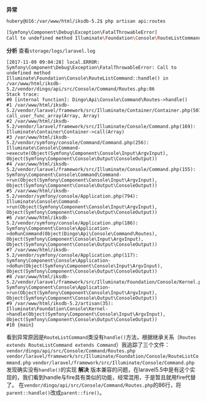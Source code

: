 **异常**
```bash
hubery@U16:/var/www/html/iksdb-5.2$ php artisan api:routes

[Symfony\Component\Debug\Exception\FatalThrowableError]
Call to undefined method Illuminate\Foundation\Console\RouteListCommand::handle()
```
**分析**
查看`storage/logs/laravel.log`
```php_logs
[2017-11-09 09:04:28] local.ERROR: Symfony\Component\Debug\Exception\FatalThrowableError: Call to undefined method Illuminate\Foundation\Console\RouteListCommand::handle() in /var/www/html/iksdb-5.2/vendor/dingo/api/src/Console/Command/Routes.php:86
Stack trace:
#0 [internal function]: Dingo\Api\Console\Command\Routes->handle()
#1 /var/www/html/iksdb-5.2/vendor/laravel/framework/src/Illuminate/Container/Container.php(507): call_user_func_array(Array, Array)
#2 /var/www/html/iksdb-5.2/vendor/laravel/framework/src/Illuminate/Console/Command.php(169): Illuminate\Container\Container->call(Array)
#3 /var/www/html/iksdb-5.2/vendor/symfony/console/Command/Command.php(256): Illuminate\Console\Command->execute(Object(Symfony\Component\Console\Input\ArgvInput), Object(Symfony\Component\Console\Output\ConsoleOutput))
#4 /var/www/html/iksdb-5.2/vendor/laravel/framework/src/Illuminate/Console/Command.php(155): Symfony\Component\Console\Command\Command->run(Object(Symfony\Component\Console\Input\ArgvInput), Object(Symfony\Component\Console\Output\ConsoleOutput))
#5 /var/www/html/iksdb-5.2/vendor/symfony/console/Application.php(794): Illuminate\Console\Command->run(Object(Symfony\Component\Console\Input\ArgvInput), Object(Symfony\Component\Console\Output\ConsoleOutput))
#6 /var/www/html/iksdb-5.2/vendor/symfony/console/Application.php(186): Symfony\Component\Console\Application->doRunCommand(Object(Dingo\Api\Console\Command\Routes), Object(Symfony\Component\Console\Input\ArgvInput), Object(Symfony\Component\Console\Output\ConsoleOutput))
#7 /var/www/html/iksdb-5.2/vendor/symfony/console/Application.php(117): Symfony\Component\Console\Application->doRun(Object(Symfony\Component\Console\Input\ArgvInput), Object(Symfony\Component\Console\Output\ConsoleOutput))
#8 /var/www/html/iksdb-5.2/vendor/laravel/framework/src/Illuminate/Foundation/Console/Kernel.php(107): Symfony\Component\Console\Application->run(Object(Symfony\Component\Console\Input\ArgvInput), Object(Symfony\Component\Console\Output\ConsoleOutput))
#9 /var/www/html/iksdb-5.2/artisan(35): Illuminate\Foundation\Console\Kernel->handle(Object(Symfony\Component\Console\Input\ArgvInput), Object(Symfony\Component\Console\Output\ConsoleOutput))
#10 {main}
```
看到异常原因是`RouteListCommand`类没有`handle()`方法，根据继承关系（`Routes extends RouteListCommand extends Command`）我追踪了三个文件：
`vendor/dingo/api/src/Console/Command/Routes.php`
`vendor/laravel/framework/src/Illuminate/Foundation/Console/RouteListCommand.php`
`vendor/laravel/framework/src/Illuminate/Console/Command.php`
发现确实没有`handle()`的实现
**解决**
版本兼容的问题，在laravel5.5中是有这个实现的，我们看到handle与fire具有类似的功能，经常混用，于是暂且就用fire代替了。
在`vendor/dingo/api/src/Console/Command/Routes.php`的86行，将`parent::handle()`改成`parent::fire()`。